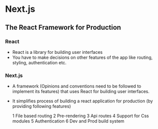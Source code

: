 # Next.js

## The React Framework for Production

### React

- React is a library for building user interfaces
- You have to make decisions on other features of the app like routing, styling, authentication etc.

### Next.js

- A framework (Opinions and conventions need to be followed to implement its features) that uses React for building user interfaces.

- It simplifies process of building a react application for production (by providing following features)

  1 File based routing
  2 Pre-rendering
  3 Api routes
  4 Support for Css modules
  5 Authentication
  6 Dev and Prod build system
